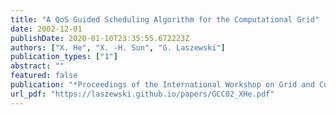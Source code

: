 ```yaml
---
title: "A QoS Guided Scheduling Algorithm for the Computational Grid"
date: 2002-12-01
publishDate: 2020-01-10T23:35:55.672223Z
authors: ["X. He", "X. -H. Sun", "G. Laszewski"]
publication_types: ["1"]
abstract: ""
featured: false
publication: "*Proceedings of the International Workshop on Grid and Cooperative Computing (GCC02)*"
url_pdf: "https://laszewski.github.io/papers/GCC02_XHe.pdf"
---
```


